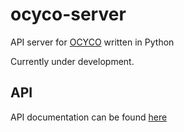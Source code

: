 # ocyco-server
API server for [OCYCO](https://github.com/opencyclecompass/) written in Python

Currently under development.


## API
API documentation can be found [here](docs/API2.md)
